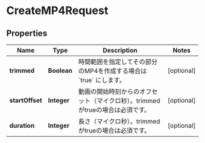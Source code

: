

# CreateMP4Request


## Properties

| Name | Type | Description | Notes |
|------------ | ------------- | ------------- | -------------|
|**trimmed** | **Boolean** | 時間範囲を指定してその部分のMP4を作成する場合は &#x60;true&#x60; にします。 |  [optional] |
|**startOffset** | **Integer** | 動画の開始時刻からのオフセット（マイクロ秒）。trimmedがtrueの場合は必須です。 |  [optional] |
|**duration** | **Integer** | 長さ（マイクロ秒）。trimmedがtrueの場合は必須です。 |  [optional] |



